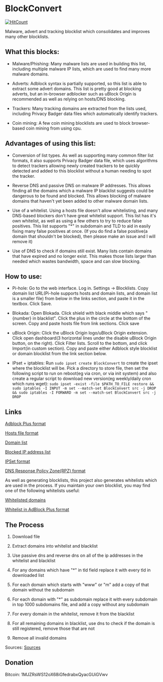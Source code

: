 # BlockConvert

[![HitCount](http://hits.dwyl.io/mkb2091/blockconvert.svg)](http://hits.dwyl.io/mkb2091/blockconvert)

Malware, advert and tracking blocklist which consolidates and improves many other blocklists.


## What this blocks:
- Malware/Phishing: Many malware lists are used in building this list, including multiple malware IP lists, which are used to find many more malware domains.

- Adverts: Adblock syntax is partially supported, so this list is able to extract some advert domains. This list is pretty good at blocking adverts, but an in-browser adblocker such as uBlock Origin is recommended as well as relying on hosts/DNS blocking.

- Trackers: Many tracking domains are extracted from the lists used, including Privacy Badger data files which automatically identify trackers.

- Coin mining: A few coin mining blocklists are used to block browser-based coin mining from using cpu.

## Advantages of using this list:
- Conversion of list types. As well as supporting many common filter list formats, it also supports Privacy Badger data file, which uses algorithms to detect trackers allowing newly created trackers to be quickly detected and added to this blocklist without a human needing to spot the tracker.

- Reverse DNS and passive DNS on malware IP addresses. This allows finding all the domains which a malware IP blacklist suggests could be dangerous to be found and blocked. This allows blocking of malware domains that haven't yet been added to other malware domain lists.

- Use of a whitelist. Using a hosts file doesn't allow whitelisting, and many DNS-based blockers don't have great whitelist support. This list has it's own whitelist, as well as using a few others to try to reduce false positives. This list supports "*" in subdomain and TLD to aid in easily fixing many false positives at once. (If you do find a false positive(a domain that shouldn't be blocked), then please make an issue and I will remove it)

- Use of DNS to check if domains still exist. Many lists contain domains that have expired and no longer exist. This makes those lists larger than needed which wastes bandwidth, space and can slow blocking.

## How to use:
- Pi-hole: Go to the web interface. Log in. Settings -> Blocklists. Copy domain list URL(Pi-hole supports hosts and domain lists, and domain list is a smaller file) from below in the links section, and paste it in the textbox. Click Save.

- Blokada: Open Blokada. Click shield with black middle which says "{number} in blacklist". Click the plus in the circle at the bottom of the screen. Copy and paste hosts file from link sections. Click save

- uBlock Origin: Click the uBlock Origin logo/uBlock Origin extension. Click open dashboard(3 horizontal lines under the disable uBlock Origin button, on the right). Click Filter lists. Scroll to the bottom, and click Import(in custom section). Copy and paste either Adblock style blocklist or domain blocklist from the link section below.

- IPset + iptables: Run `sudo ipset create BlockConvert` to create the ipset where the blocklist will be. Pick a directory to store file, then set the following script to run on reboot(eg via cron, or via init system) and also create a regular script to download new version(eg weekly/daily cron which runs wget): `sudo ipset -exist -file $PATH_TO_FILE restore && sudo iptables -I INPUT -m set --match-set BlockConvert src -j DROP && sudo iptables -I FORWARD -m set --match-set BlockConvert src -j DROP`

## Links

[Adblock Plus format](https://raw.githubusercontent.com/mkb2091/blockconvert/master/output/adblock.txt)

[Hosts file format](https://raw.githubusercontent.com/mkb2091/blockconvert/master/output/hosts.txt)

[Domain list](https://raw.githubusercontent.com/mkb2091/blockconvert/master/output/domains.txt)

[Blocked IP address list](https://raw.githubusercontent.com/mkb2091/blockconvert/master/output/ip_blocklist.txt)

[IPSet format](https://raw.githubusercontent.com/mkb2091/blockconvert/master/output/ip_blocklist.ipset)

[DNS Response Policy Zone(RPZ) format](https://raw.githubusercontent.com/mkb2091/blockconvert/master/output/domains.rpz)

As well as generating blocklists, this project also generates whitelists which are used in the process. If you maintain your own blocklist, you may find one of the following whitelists useful:

[Whitelisted domains](https://raw.githubusercontent.com/mkb2091/blockconvert/master/output/whitelist_domains.txt)

[Whitelist in AdBlock Plus format](https://raw.githubusercontent.com/mkb2091/blockconvert/master/output/whitelist_adblock.txt)

## The Process

1. Download file

2. Extract domains into whitelist and blacklist

3. Use passive dns and reverse dns on all of the ip addresses in the whitelist and blacklist

4. For any domains which have "\*" in tld field replace it with every tld in downloaded list

5. For each domain which starts with "www" or "m" add a copy of that domain without the subdomain

6. For each domain with "\*" as subdomain replace it with every subdomain in top 1000 subdomains file, and add a copy without any subdomain

7. For every domain in the whitelist, remove it from the blacklist

8. For all remaining domains in blacklist, use dns to check if the domain is still registered, remove those that are not

9. Remove all invalid domains

Sources: [Sources](https://github.com/mkb2091/blockconvert/blob/master/sources.md)

## Donation

Bitcoin: 1MJZRsWS12oX68iGfedrabxQyacGUiGVwv

